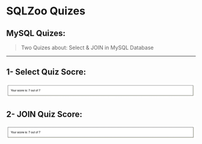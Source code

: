 # SQLZoo Quizes

## MySQL Quizes:
> Two Quizes about: Select & JOIN in MySQL Database
-----
## 1- Select Quiz Socre:
![](Quiz1_SQLZoo.png)

## 2- JOIN Quiz Score:
![](/Quiz2_SQLZoo.png)